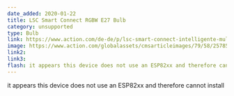 ```yaml
---
date_added: 2020-01-22
title: LSC Smart Connect RGBW E27 Bulb
category: unsupported
type: Bulb
link: https://www.action.com/de-de/p/lsc-smart-connect-intelligente-multicolor-led-lampe-4/
image: https://www.action.com/globalassets/cmsarticleimages/79/58/2578539_8712879142706-111.png?preset=mediaSliderImageLargeHD
link2: 
link3: 
flash: it appears this device does not use an ESP82xx and therefore cannot install
---
```

it appears this device does not use an ESP82xx and therefore cannot install